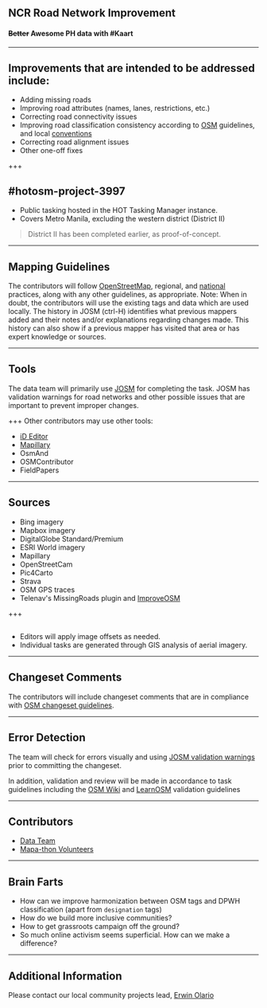 ## NCR Road Network Improvement
#### ~~Better~~ Awesome PH data with #Kaart

---
## Improvements that are intended to be addressed include:
* Adding missing roads
* Improving road attributes (names, lanes, restrictions, etc.)
* Correcting road connectivity issues
* Improving road classification consistency according to [OSM](https://wiki.openstreetmap.org/wiki/Key:highway) guidelines, and local [conventions](https://wiki.openstreetmap.org/wiki/Philippines/Mapping_conventions#Roads)
* Correcting road alignment issues
* Other one-off fixes

+++
## #hotosm-project-3997
* Public tasking hosted in the HOT Tasking Manager instance.
* Covers Metro Manila, excluding the western district (District II)
> District II has been completed earlier, as proof-of-concept.

---
## Mapping Guidelines
The contributors will follow [OpenStreetMap](http://wiki.openstreetmap.org/wiki/Highways), regional, and [national](https://wiki.openstreetmap.org/wiki/Philippines/) practices, along with any other guidelines, as appropriate.
Note:
When in doubt, the contributors will use the existing tags and data which are used locally. The history in JOSM (ctrl-H) identifies what previous mappers added and their notes and/or explanations regarding changes made. This history can also show if a previous mapper has visited that area or has expert knowledge or sources.

---
## Tools
The data team will primarily use [JOSM](https://josm.openstreetmap.de/) for completing the task. JOSM has validation warnings for road networks and other possible issues that are important to prevent improper changes.

+++
Other contributors may use other tools:
* [iD Editor](http://ideditor.com/)
* [Mapillary]()
* OsmAnd
* OSMContributor
* FieldPapers

---
## Sources
* Bing imagery
* Mapbox imagery
* DigitalGlobe Standard/Premium
* ESRI World imagery
* Mapillary
* OpenStreetCam
* Pic4Carto
* Strava
* OSM GPS traces
* Telenav's MissingRoads plugin and [ImproveOSM](https://improveosm.org/)

+++
## 
* Editors will apply image offsets as needed.
* Individual tasks are generated through GIS analysis of aerial imagery.

---
## Changeset Comments
The contributors will include changeset comments that are in compliance with [OSM changeset guidelines](http://wiki.openstreetmap.org/wiki/Good_changeset_comments).

---
## Error Detection
The team will check for errors visually and using [JOSM validation warnings](http://wiki.openstreetmap.org/wiki/JOSM/Validator) prior to committing the changeset.

In addition, validation and review will be made in accordance to task guidelines including the [OSM Wiki](http://wiki.openstreetmap.org/wiki/OSM_Tasking_Manager/Validating_data) and [LearnOSM](http://learnosm.org/en/coordination/review/) validation guidelines

---
## Contributors
* [Data Team]()
* [Mapa-thon Volunteers]()
 
---
## Brain Farts
* How can we improve harmonization between OSM tags and DPWH classification (apart from `designation` tags)
* How do we build more inclusive communities?
* How to get grassroots campaign off the ground?
* So much online activism seems superficial. How can we make a difference?

---
## Additional Information
Please contact our local community projects lead, [Erwin Olario](https://github.com/govvin)
